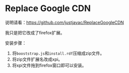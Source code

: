 Replace Google CDN
==================

说明请看：https://github.com/justjavac/ReplaceGoogleCDN

我只是把它改成了firefox扩展。

安装步骤：
1. 将`booststrap.js`和`install.rdf`压缩成zip文件。
2. 将zip文件扩展名改成xpi。
3. 将xpi文件拖到firefox窗口即可以安装。
